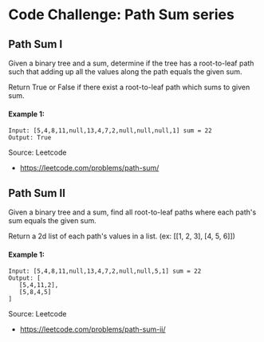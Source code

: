 # Code Challenge: Path Sum series

## Path Sum I
Given a binary tree and a sum, determine if the tree has a root-to-leaf path such that adding up all the values along the path equals the given sum.

Return True or False if there exist a root-to-leaf path which sums to given sum.

#### Example 1:
```
Input: [5,4,8,11,null,13,4,7,2,null,null,null,1] sum = 22
Output: True
```

Source: Leetcode
* https://leetcode.com/problems/path-sum/


## Path Sum II
Given a binary tree and a sum, find all root-to-leaf paths where each path's sum equals the given sum.

Return a 2d list of each path's values in a list. (ex: [[1, 2, 3], [4, 5, 6]])

#### Example 1:
```
Input: [5,4,8,11,null,13,4,7,2,null,null,5,1] sum = 22
Output: [
   [5,4,11,2],
   [5,8,4,5]
]
```

Source: Leetcode
* https://leetcode.com/problems/path-sum-ii/